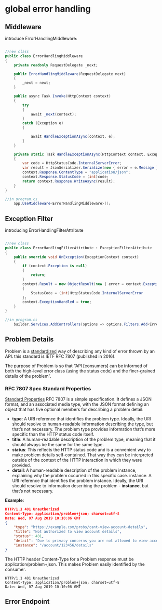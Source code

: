 # global error handling

## Middleware

introduce ErrorHandlingMiddleware:

```csharp

//new class
public class ErrorHandlingMiddleware
{
    private readonly RequestDelegate _next;

    public ErrorHandlingMiddleware(RequestDelegate next)
    {
        _next = next;
    }

    public async Task Invoke(HttpContext context)
    {
        try
        {
            await _next(context);
        }
        catch (Exception e)
        {

            await HandleExceptionAsync(context, e);
        }
    }

    private static Task HandleExceptionAsync(HttpContext context, Exception e)
    {
        var code = HttpStatusCode.InternalServerError;
        var result = JsonSerializer.Serialize(new { error = e.Message });
        context.Response.ContentType = "application/json";
        context.Response.StatusCode = (int)code;
        return context.Response.WriteAsync(result);
    }
}

//in program.cs
    app.UseMiddleware<ErrorHandlingMiddleware>();

```

## Exception Filter

introducing ErrorHandlingFilterAttribute
```csharp

//new class
public class ErrorHandlingFilterAttribute : ExceptionFilterAttribute
{
    public override void OnException(ExceptionContext context)
    {
        if (context.Exception is null)
        {
            return;
        }
        context.Result = new ObjectResult(new { error = context.Exception.Message })
        {
            StatusCode = (int)HttpStatusCode.InternalServerError
        };
        context.ExceptionHandled = true;
    }
}

//in program.cs
    builder.Services.AddControllers(options => options.Filters.Add<ErrorHandlingFilterAttribute>());

```

## Problem Details

Problem is a [standardized](https://www.rfc-editor.org/rfc/rfc7807) way of describing any kind of error thrown by an API. this standard is IETF RFC 7807 (published in 2016).

The purpose of Problem is so that “API [consumers] can be informed of both the high-level error class (using the status code) and the finer-grained details of the problem”.

### RFC 7807 Spec Standard Properties

[Standard Properties](https://www.rfc-editor.org/rfc/rfc7807#section-3.1)
RFC 7807 is a simple specification. It defines a JSON format, and an associated media type, with the JSON format defining an object that has five optional members for describing a problem detail:

- **type**: A URI reference that identifies the problem type. Ideally, the URI should resolve to human-readable information describing the type, but that’s not necessary. The problem type provides information that’s more specific than the HTTP status code itself.
- **title**: A human-readable description of the problem type, meaning that it should always be the same for the same type.
- **status**: This reflects the HTTP status code and is a convenient way to make problem details self-contained. That way they can be interpreted outside of the context of the HTTP interaction in which they were provided.
- **detail**: A human-readable description of the problem instance, explaining why the problem occurred in this specific case.
instance: A URI reference that identifies the problem instance. Ideally, the URI should resolve to information describing the problem - **instance**, but that’s not necessary.

**Example**:

```json
HTTP/1.1 401 Unauthorized
Content-Type: application/problem+json; charset=utf-8
Date: Wed, 07 Aug 2019 10:10:06 GMT
{
    "type": "https://example.com/probs/cant-view-account-details",
    "title": "Not authorized to view account details",
    "status": 401,
    "detail": "Due to privacy concerns you are not allowed to view account details of others. Only users with the role administrator are allowed to do this.",
    "instance": "/account/123456/details"
}

```

The HTTP header Content-Type for a Problem response must be application/problem+json. This makes Problem easily identified by the consumer.

```
HTTP/1.1 401 Unauthorized
Content-Type: application/problem+json; charset=utf-8
Date: Wed, 07 Aug 2019 10:10:06 GMT
```
## Error Endpoint
